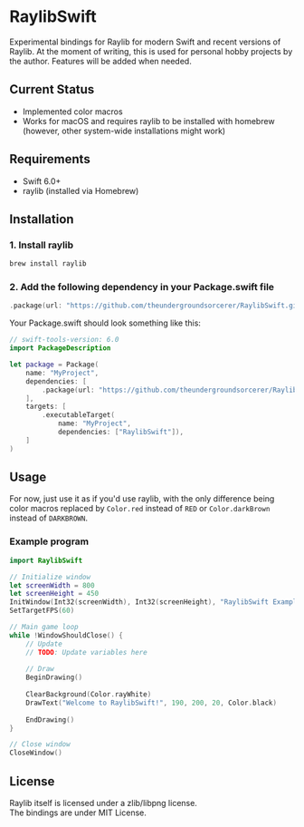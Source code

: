 
# RaylibSwift

Experimental bindings for Raylib for modern Swift and recent versions of Raylib. At the moment of writing, this is used for personal hobby projects by the author. Features will be added when needed.

## Current Status
- Implemented color macros
- Works for macOS and requires raylib to be installed with homebrew (however, other system-wide installations might work)

## Requirements

- Swift 6.0+
- raylib (installed via Homebrew)

## Installation

### 1. Install raylib

```bash
brew install raylib
```

### 2. Add the following dependency in your Package.swift file
```swift
.package(url: "https://github.com/theundergroundsorcerer/RaylibSwift.git", from: "0.1.0")
```

Your Package.swift should look something like this:
```swift
// swift-tools-version: 6.0
import PackageDescription

let package = Package(
    name: "MyProject",
    dependencies: [
        .package(url: "https://github.com/theundergroundsorcerer/RaylibSwift.git", from: "0.1.0")
    ],
    targets: [
        .executableTarget(
            name: "MyProject",
            dependencies: ["RaylibSwift"]),
    ]
)
```

## Usage
For now, just use it as if you'd use raylib, with the only difference being color macros replaced by 
`Color.red` instead of `RED` or `Color.darkBrown` instead of `DARKBROWN`.

### Example program
```swift
import RaylibSwift

// Initialize window
let screenWidth = 800
let screenHeight = 450
InitWindow(Int32(screenWidth), Int32(screenHeight), "RaylibSwift Example")
SetTargetFPS(60)

// Main game loop
while !WindowShouldClose() {
    // Update
    // TODO: Update variables here
    
    // Draw
    BeginDrawing()
    
    ClearBackground(Color.rayWhite)
    DrawText("Welcome to RaylibSwift!", 190, 200, 20, Color.black)
    
    EndDrawing()
}

// Close window
CloseWindow()
```

## License
Raylib itself is licensed under a zlib/libpng license.  
The bindings are under MIT License.
